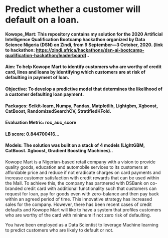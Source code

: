 # Predict whether a customer will default on a loan.

#### Kowope_Mart: This repository contains my solution for the 2020 Artificial Intelligence Qualification Bootcamp hackathon organized by Data Science Nigeria (DSN) on Zindi, from 9 September—3 October, 2020. (link to hackathon: https://zindi.africa/hackathons/dsn-ai-bootcamp-qualification-hackathon/leaderboard).. 

#### Aim: To help Kowope Mart to identify customers who are worthy of credit card, lines and loans by identifying which customers are at risk of defaulting in payment of loan.

#### Objective: To develop a predictive model that determines the likelihood of a customer defaulting loan payment. 

#### Packages: Scikit-learn, Numpy, Pandas, Matplotlib, Lightgbm, Xgboost, CatBoost, RandomizedSearchCV, StratifiedKFold.

#### Evaluation Metric: roc_auc_score  

#### LB score: 0.844700416... 

#### Models: The solution was built on a stack of 4 models (LIghtGBM, CatBoost. Xgboost, Gradient Boosting Machines).. 

Kowope Mart is a Nigerian-based retail company with a vision to provide quality goods, education and automobile services to its customers at affordable price and reduce if not eradicate charges on card payments and increase customer satisfaction with credit rewards that can be used within the Mall. To achieve this, the company has partnered with DSBank on co-branded credit card with additional functionality such that customers can request for loan, pay for goods even with zero-balance and then pay back within an agreed period of time. This innovative strategy has increased sales for the company. However, there has been recent cases of credit defaults and Kowope Mart will like to have a system that profiles customers who are worthy of the card with minimum if not zero risk of defaulting.  

You have been employed as a Data Scientist to leverage Machine learning to predict customers who are likely to default or not. 
